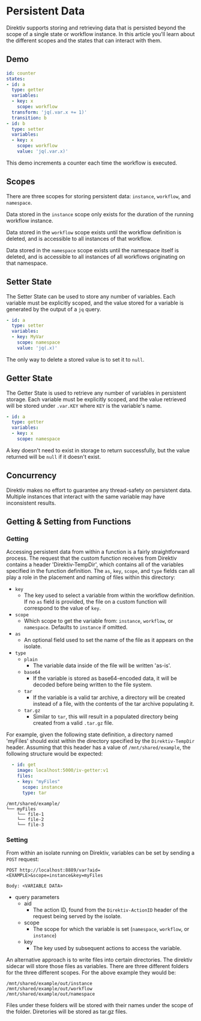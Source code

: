 

# Persistent Data

Direktiv supports storing and retrieving data that is persisted beyond the scope of a single state or workflow instance. In this article you'll learn about the different scopes and the states that can interact with them.

## Demo

```yaml
id: counter
states:
- id: a
  type: getter
  variables:
  - key: x
    scope: workflow
  transform: 'jq(.var.x += 1)'
  transition: b
- id: b
  type: setter
  variables:
  - key: x
    scope: workflow
    value: 'jq(.var.x)'
```

This demo increments a counter each time the workflow is executed.

## Scopes

There are three scopes for storing persistent data: `instance`, `workflow`, and `namespace`.

Data stored in the `instance` scope only exists for the duration of the running workflow instance.

Data stored in the `workflow` scope exists until the workflow definition is deleted, and is accessible to all instances of that workflow.

Data stored in the `namespace` scope exists until the namespace itself is deleted, and is accessible to all instances of all workflows originating on that namespace.

## Setter State

The Setter State can be used to store any number of variables. Each variable must be explicitly scoped, and the value stored for a variable is generated by the output of a `jq` query.

```yaml
- id: a
  type: setter
  variables:
  - key: MyVar
    scope: namespace
    value: 'jq(.x)'
```

The only way to delete a stored value is to set it to `null`.

## Getter State

The Getter State is used to retrieve any number of variables in persistent storage. Each variable must be explicitly scoped, and the value retrieved will be stored under `.var.KEY` where `KEY` is the variable's name.

```yaml
- id: a
  type: getter
  variables:
  - key: x
    scope: namespace
```

A key doesn't need to exist in storage to return successfully, but the value returned will be `null` if it doesn't exist.

## Concurrency

Direktiv makes no effort to guarantee any thread-safety on persistent data. Multiple instances that interact with the same variable may have inconsistent results.

## Getting & Setting from Functions

### Getting

Accessing persistent data from within a function is a fairly straightforward process. The request that the custom function receives from Direktiv contains a header 'Direktiv-TempDir', which contains all of the variables specified in the function definition. The `as`, `key`, `scope`, and `type` fields can all play a role in the placement and naming of files within this directory:

- `key`
  - The key used to select a variable from within the workflow definition. If no `as` field is provided, the file on a custom function will correspond to the value of `key`.
- `scope`
  - Which scope to get the variable from: `instance`, `workflow`, or `namespace`. Defaults to `instance` if omitted.
- `as`
  - An optional field used to set the name of the file as it appears on the isolate.
- `type`
  - `plain`
    - The variable data inside of the file will be written 'as-is'.
  - `base64`
    - If the variable is stored as base64-encoded data, it will be decoded before being written to the file system.
  - `tar`
    - If the variable is a valid tar archive, a directory will be created instead of a file, with the contents of the tar archive populating it.
  - `tar.gz`
    - Similar to `tar`, this will result in a populated directory being created from a valid `.tar.gz` file.

For example, given the following state definition, a directory named 'myFiles' should exist within the directory specified by the `Direktiv-TempDir` header. Assuming that this header has a value of `/mnt/shared/example`, the following structure would be expected:

```yaml
  - id: get
    image: localhost:5000/iv-getter:v1
    files:
    - key: "myFiles"
      scope: instance
      type: tar
```

```
/mnt/shared/example/
└── myFiles
    └── file-1
    └── file-2
    └── file-3
```

### Setting

From within an isolate running on Direktiv, variables can be set by sending a `POST` request:

```
POST http://localhost:8889/var?aid=<EXAMPLE>&scope=instance&key=myFiles

Body: <VARIABLE DATA>
```

- query parameters
  - aid
    - The action ID, found from the `Direktiv-ActionID` header of the request being served by the isolate.
  - scope
    - The scope for which the variable is set (`namespace`, `workflow`, or `instance`)
  - key
    - The key used by subsequent actions to access the variable.

An alternative approach is to write files into certain directories. The direktiv sidecar will store those files as variables.
There are three different folders for the three different scopes. For the above example they would be:

```
/mnt/shared/example/out/instance
/mnt/shared/example/out/workflow
/mnt/shared/example/out/namespace
```

Files under these folders will be stored with their names under the scope of the folder. Diretories will be stored as tar.gz files.
